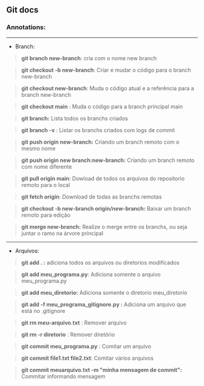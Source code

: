 ##  Git docs

### Annotations:

----------------------------------------------------------------
 * Branch:
> **git branch new-branch**: cria com o nome new branch

>**git checkout -b new-branch**: Criar e mudar o código para o branch 
new-branch 

> **git checkout new-branch**: Muda o código atual e a referência
para a branch new-branch

> **git checkout main** : Muda o código para a branch principal 
main

> **git branch:** Lista todos os branchs criados

> **git branch -v** : Listar os branchs criados com logs de commit

> **git push origin new-branch:** Criando um branch remoto
com o mesmo nome

>**git push origin new branch:new-branch:** Criando um branch remoto
com nome diferente

> **git pull origin main**: Dowload de todos os arquivos do repositorio
remoto para o local

> **git fetch origin**: Download de todas as branchs remotas 

> **git checkout -b new-branch origin/new-branch:** Baixar um branch
remoto para edição

> **git merge new-branch:** Realize o merge entre os branchs, ou seja
juntar o ramo na árvore principal
-----------------------------------------------------------
* Arquivos:

> **git add . :** adiciona todos os arquivos ou diretorios modificados

 > **git add meu_programa.py**: Adiciona somente o arquivo
 meu_programa.py
 
> **git add meu_diretorio:** Adiciona somente o diretorio 
meu_diretorio

> **git add -f meu_programa_gitignore.py :** Adiciona um arquivo
que está no .gitignore

> **git rm meu-arquivo.txt** : Remover arquivo

> **git rm -r diretorio** : Remover diretório

> **git commit meu_programa.py** : Comitar um arquivo

> **git commit file1.txt file2.txt**: Comitar vários arquivos

> **git commit meuarquivo.txt -m "minha mensagem de commit":** Commitar
informando  mensagem